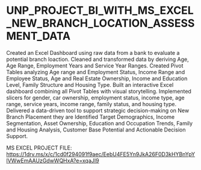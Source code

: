 # UNP_PROJECT_BI_WITH_MS_EXCEL_NEW_BRANCH_LOCATION_ASSESSMENT_DATA

Created an Excel Dashboard using raw data from a bank to evaluate a potential branch loaction.
Cleaned and transformed data by deriving Age, Age Range, Employment Years and Service Year Ranges.
Created Pivot Tables analyzing Age range and Employment Status, Income Range and Employee Status, Age and Real Estate Ownership, Income and Education Level, Family Structure and Housing Type.
Built an interactive Excel dashboard combining all Pivot Tables with visual storytelling. 
Implemented slicers for gender, car ownership, employment status, income type, age range, service years, income range, family status, and housing type.
Delivered a data-driven tool to support strategic decision-making on New Branch Placement they are Identified Target Demographics, Income Segmentation, Asset Ownership, Education and Occupation Trends, Family and Housing Analysis, Customer Base Potential and Actionable Decision Support.

MS EXCEL PROJECT FILE: https://1drv.ms/x/c/1cd0f294091f9aec/EebU4FE5Yn9JkA26F0D3kHYBnYpYlVWwEmAAUzGdwWQHxA?e=xqaJI9
